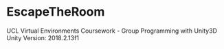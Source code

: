# EscapeTheRoom
UCL Virtual Environments Coursework - Group Programming with Unity3D
Unity Version: 2018.2.13f1
